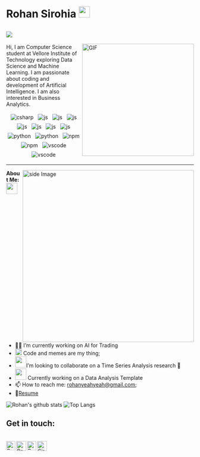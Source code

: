 # Rohan Sirohia&nbsp;<img src="https://s7.gifyu.com/images/giphyd453822f10cd1ba6.gif" width="30px"> 
![](https://visitor-badge.glitch.me/badge?page_id=RohanTrix.RohanTrix)
---
<img align="right" alt="GIF" src="https://media.giphy.com/media/y3wBjXMffuFjy/giphy.gif" width="300px" height="300px" />
Hi, I am Computer Science student at Vellore Institute of Technology exploring Data Science and Machine Learning. I am passionate about coding and development of Artificial Intelligence. I am also interested in Business Analytics.

<p align="center">
  
  <img src="https://www.vectorlogo.zone/logos/tensorflow/tensorflow-ar21.svg" alt="csharp" style="vertical-align:top; margin:4px">
  <img src="https://www.vectorlogo.zone/logos/java/java-ar21.svg" alt="js" style="vertical-align:top; margin:4px">
  <img src="https://www.vectorlogo.zone/logos/flutterio/flutterio-ar21.svg" alt="js" style="vertical-align:top; margin:4px">
  <img src="https://www.vectorlogo.zone/logos/javascript/javascript-ar21.svg" alt="js" style="vertical-align:top; margin:4px">
  <img src="https://www.vectorlogo.zone/logos/php/php-ar21.svg" alt="js" style="vertical-align:top; margin:4px">
  <img src="https://www.vectorlogo.zone/logos/kotlinlang/kotlinlang-ar21.svg" alt="js" style="vertical-align:top; margin:4px">
  <img src="https://www.vectorlogo.zone/logos/android/android-ar21.svg" alt="js" style="vertical-align:top; margin:4px">
  <img src="https://www.vectorlogo.zone/logos/opencv/opencv-ar21.svg" alt="js" style="vertical-align:top; margin:4px">
  <img src="https://www.vectorlogo.zone/logos/python/python-ar21.svg" alt="python" style="vertical-align:top; margin:4px">
  <img src="https://www.vectorlogo.zone/logos/amazon_aws/amazon_aws-ar21.svg" alt="python" style="vertical-align:top; margin:4px">
  <img src="https://www.vectorlogo.zone/logos/git-scm/git-scm-ar21.svg" alt="npm" style="vertical-align:top; margin:4px">
  <img src="https://www.vectorlogo.zone/logos/apache_spark/apache_spark-ar21.svg" alt="npm" style="vertical-align:top; margin:4px">
  <img src="https://www.vectorlogo.zone/logos/mysql/mysql-ar21.svg" alt="vscode" style="vertical-align:top; margin:4px">
  <img src="https://www.vectorlogo.zone/logos/visualstudio_code/visualstudio_code-ar21.svg" alt="vscode" style="vertical-align:top; margin:4px">    
</p>

---

<!-- gif Image -->
<img src="https://github.com/JoykishanSharma/JoykishanSharma/blob/master/life_balance.gif" alt="side Image" align="right" width="460" height="auto" />

**About Me:** <img src="https://media.giphy.com/media/WUlplcMpOCEmTGBtBW/giphy.gif" width="30">
- 👨‍💻 I’m currently working on AI for Trading
- <img src="https://github.com/TheDudeThatCode/TheDudeThatCode/blob/master/Assets/Rocket.gif" width="18px"> Code and memes are my thing; 
- <img src="https://github.com/TheDudeThatCode/TheDudeThatCode/blob/master/Assets/Developer.gif" width="30px">I’m looking to collaborate on a Time Series Analysis research 🤝
- <img src="https://media.giphy.com/media/3oKIPEqDGUULpEU0aQ/giphy.gif" width="30px" height="30px"> Currently working on a Data Analysis Template
- 📫 How to reach me: rohanyeahyeah@gmail.com;
- 📝[Resume](https://drive.google.com/file/d/17iVaL2ACm8TxjsRJPrcJczY32utRKhFF/view?usp=sharing)



![Rohan's github stats](https://github-readme-stats.vercel.app/api?username=RohanTrix&show_icons=true&theme=radical) ![Top Langs](https://github-readme-stats.vercel.app/api/top-langs/?username=RohanTrix&layout=compact&theme=dark)

## Get in touch:
<br>

  <a href="https://www.linkedin.com/in/rohan-sirohia">
    <img align="left" alt="Rohan Sirohia | Linkedin" width="24px" src="https://github.com/TheDudeThatCode/TheDudeThatCode/blob/master/Assets/Linkedin.svg" />
  </a>
  <a href="https://twitter.com/sirohia_rohan">
    <img align="left" alt="Rohan Sirohia | Twitter" width="26px" src="https://github.com/TheDudeThatCode/TheDudeThatCode/blob/master/Assets/Twitter.svg" />
  </a>
  <a href="https://www.instagram.com/thedudethatcode/rohansirohia">
    <img align="left" alt="Rohan Sirohia | Instagram" width="24px" src="https://github.com/TheDudeThatCode/TheDudeThatCode/blob/master/Assets/Instagram.svg" />
  </a>
  <a href="mailto:rohanyeahyeah@gmail.com">
    <img align="left" alt="Sirohia | Gmail" width="26px" src="https://github.com/TheDudeThatCode/TheDudeThatCode/blob/master/Assets/Gmail.svg" />
  </a>
